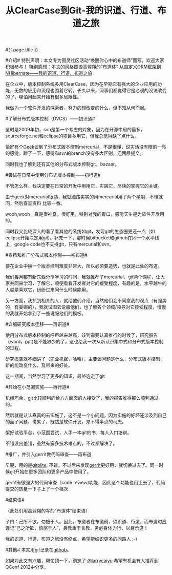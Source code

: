 ﻿---
layout: post
title: 从ClearCase到Git-我的识道、行道、布道之旅
---
#{{ page.title }}

#介绍#
特别声明：本文专为图灵社区活动“唤醒你心中的布道师”而写，欢迎大家积极参与！
特别感想：本文的风格照搬高翌翔的”布道体“ [从自定义ORM框架到NHibernate——我的识道、行道、布道之旅](http://www.ituring.com.cn/article/712)

在企业中，版本控制系统多用ClearCase，因为在早期它有强大的企业应用的功能，无数的应用和流程也围着它转。长久以来，同事们都觉得它是必须的没法改变的了，哪怕用起来开始有很多局限性。

我做为一个软件开发的探索者，努力的想改变的什么，但不知从何而起。

#了解分布式版本控制（DVCS）——初识道#

这时是2009年初，svn是第一个考虑的对象，因为在开源中用的最多，sourceforge.net和eclipse的项目多用它，但我总觉得缺了点什么。

恰好有个[Geek](http://weibo.com/ch3n2k)谈到了分布式版本控制mercurial，不是很懂，说实话没有眼前一亮的感觉。聊了一下，感觉和svn的branch没有多大区别，还两层提交。

同时我也了解到还有其他的分布式版本控制git，bazaar。

#尝试在日常中使用分布式版本控制——初行道#

不管怎么样，我决定要在日常的开发中用用它，实践它，尽快的掌握它的关键。

由于geek对mercurial很熟，我就踏踏实实的用mercurial用了两个星期，不懂就问，然后查查资料 比较一番。

wooh,wooh，真是很神奇，很好用，特别对我的胃口，感觉天生是为软件开发用的。

同时我又比较深入的看了看其他的系统如git，发现git的生态圈更还一点（如eclipse开始决定用git)。补充一下，那时候bitbucket和github在同一个水平线上，google code也不支持git，只有mercurial和svn。 

#宣扬和推广分布式版本控制——初布道#

要在企业中换一个版本控制难度非常大，所以必须要造势，也就是此处的布道。

我们每月都有新东西分享学习的时间，我就推荐了mercurial、git两个课程，让大家共同来学习，了解它，顺便看看开发者对它的接受程度，有趣的是，水平越牛的人越是喜欢它，纷纷过来问什么时候能用。

另一方面，我抓到相关的人，就给他们介绍，当然他们会不同意我的观点（有强势的，有委婉的），我就试图去说服他们，也了解各个领域/领导对它接受程度，慢慢的我就开始拿到了一些说服他们的模板。

#详细研究版本迁移——再识道#

使用分布式版本控制的呼声越来越高，该到需要认真推行的时候了，研究报告（word，ppt)是不能缺少的了，这也给我一次从新认识集中式和分布式版本控制的过程。

研究报告就不细讲了（商业机密，哈哈），主要谈问题是什么，分布式版本控制，新的能改变什么，及带来的好处。

这一期间，当然学习了更多的知识，最终选定了git

#开始在小范围实施——再行道#

机缘巧合，git比较顺利的给方方面面的人接受了，我的报告难得那么顺利通过的。

然后就是认认真真的去实施了，这不是一个小问题，因为实施的好坏还涉及到自己的面子问题，讲笑了，既然是软件开发，来不得半点的马虎。

架好试验平台，小范围尝试，人手一本git的书，每人入门培训。

不错没出差错，虽然有蛮多技术难点的，不过都解决了。

#推广，并引入gerrit做代码审查——再布道

早期，用的是[gitolite](https://github.com/sitaramc/gitolite), 不错。不过后来发现[gerrit](http://code.google.com/p/gerrit/)更好用，就切换过去了。同一时候git开始在更多团队和更多产品中使用了。

gerrit有很强大的代码审查（code review)功能，因此这个功能也用上去了，代码提交的质量一下子上了一个档次

#结束语#

（此处引用高翌翔的写的“布道体”结束语）

子曰：己所不欲，勿施于人。因此，布道者在布道前，须识道、行道，而布道时应谨记“己之所欲，慎施于人”，身教重于言教，务必身体力行、以身示道！

我的识道、行道、布道之旅没有终点，希望能结识更多的同路人 ;-)

#其他#
本文用git记录在[github](https://github.com/larrycai/larrycai.github.com)。

如果对此文有兴趣，帮忙顶一下，别忘了 [@larrycaiyu](http://weibo.com/larrycaiyu) 希望有机会有人推荐到QConf 2012中分享。